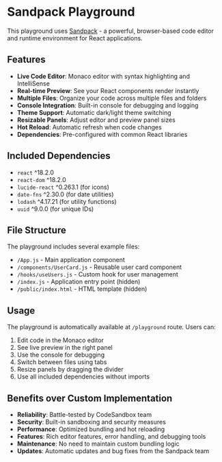 # Sandpack Playground

This playground uses [Sandpack](https://sandpack.codesandbox.io/) - a powerful, browser-based code editor and runtime environment for React applications.

## Features

- **Live Code Editor**: Monaco editor with syntax highlighting and IntelliSense
- **Real-time Preview**: See your React components render instantly
- **Multiple Files**: Organize your code across multiple files and folders
- **Console Integration**: Built-in console for debugging and logging
- **Theme Support**: Automatic dark/light theme switching
- **Resizable Panels**: Adjust editor and preview panel sizes
- **Hot Reload**: Automatic refresh when code changes
- **Dependencies**: Pre-configured with common React libraries

## Included Dependencies

- `react` ^18.2.0
- `react-dom` ^18.2.0
- `lucide-react` ^0.263.1 (for icons)
- `date-fns` ^2.30.0 (for date utilities)
- `lodash` ^4.17.21 (for utility functions)
- `uuid` ^9.0.0 (for unique IDs)

## File Structure

The playground includes several example files:

- `/App.js` - Main application component
- `/components/UserCard.js` - Reusable user card component
- `/hooks/useUsers.js` - Custom hook for user management
- `/index.js` - Application entry point (hidden)
- `/public/index.html` - HTML template (hidden)

## Usage

The playground is automatically available at `/playground` route. Users can:

1. Edit code in the Monaco editor
2. See live preview in the right panel
3. Use the console for debugging
4. Switch between files using tabs
5. Resize panels by dragging the divider
6. Use all included dependencies without imports

## Benefits over Custom Implementation

- **Reliability**: Battle-tested by CodeSandbox team
- **Security**: Built-in sandboxing and security measures
- **Performance**: Optimized bundling and hot reloading
- **Features**: Rich editor features, error handling, and debugging tools
- **Maintenance**: No need to maintain custom bundling logic
- **Updates**: Automatic updates and bug fixes from the Sandpack team
